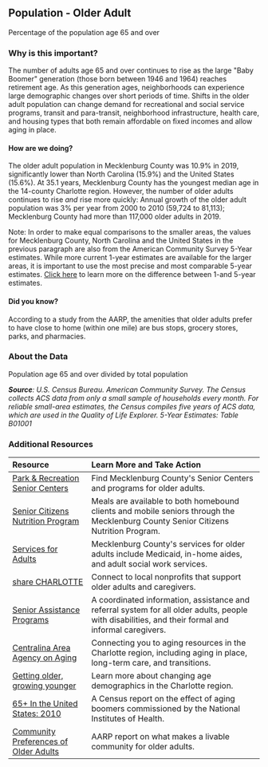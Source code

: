 ## Population - Older Adult
Percentage of the population age 65 and over

### Why is this important?   
The number of adults age 65 and over continues to rise as the large "Baby Boomer" generation (those born between 1946 and 1964) reaches retirement age. As this generation ages, neighborhoods can experience large demographic changes over short periods of time. Shifts in the older adult population can change demand for recreational and social service programs, transit and para-transit, neighborhood infrastructure, health care, and housing types that both remain affordable on fixed incomes and allow aging in place. 

#### How are we doing?
The older adult population in Mecklenburg County was 10.9% in 2019, significantly lower than North Carolina (15.9%) and the United States (15.6%). At 35.1 years, Mecklenburg County has the youngest median age in the 14-county Charlotte region. However, the number of older adults continues to rise *and* rise more quickly: Annual growth of the older adult population was 3% per year from 2000 to 2010 (59,724 to 81,113); Mecklenburg County had more than 117,000 older adults in 2019.

Note: In order to make equal comparisons to the smaller areas, the values for Mecklenburg County, North Carolina and the United States in the previous paragraph are also from the American Community Survey 5-Year estimates. While more current 1-year estimates are available for the larger areas, it is important to use the most precise and most comparable 5-year estimates. [Click here]( http://www.census.gov/programs-surveys/acs/guidance/estimates.html/) to learn more on the difference between 1-and 5-year estimates.

#### Did you know?
According to a study from the AARP, the amenities that older adults prefer to have close to home (within one mile) are bus stops, grocery stores, parks, and pharmacies.

### About the Data
Population age 65 and over divided by total population

_**Source**: U.S. Census Bureau. American Community Survey. The Census collects ACS data from only a small sample of households every month. For reliable small-area estimates, the Census compiles five years of ACS data, which are used in the Quality of Life Explorer. 5-Year Estimates: Table B01001_

### Additional Resources
| Resource | Learn More and Take Action | 
|:--- | :--- |
|[Park & Recreation Senior Centers](https://www.mecknc.gov/parkandrec/facilities/recreationcenters/pages/default.aspx) | Find Mecklenburg County's Senior Centers and programs for older adults.
|[Senior Citizens Nutrition Program](https://www.mecknc.gov/dss/adults/pages/adultnutrition.aspx)| Meals are available to both homebound clients and mobile seniors through the Mecklenburg County Senior Citizens Nutrition Program.
|[Services for Adults](https://www.mecknc.gov/dss/adults/pages/default.aspx)| Mecklenburg County's services for older adults include Medicaid, in-home aides, and adult social work services.
|[share CHARLOTTE](http://sharecharlotte.com/)| Connect to local nonprofits that support older adults and caregivers.
|[Senior Assistance Programs](https://www.mecknc.gov/pages/seniors.aspx)| A coordinated information, assistance and referral system for all older adults, people with disabilities, and their formal and informal caregivers.
|[Centralina Area Agency on Aging](http://centralina.org/centralinaaging/) | Connecting you to aging resources in the Charlotte region, including aging in place, long-term care, and transitions.
|[Getting older, growing younger](http://ui.uncc.edu/story/census-2011-charlotte-region-age-change) | Learn more about changing age  demographics in the Charlotte region.
|[65+ In the United States: 2010](http://www.nih.gov/news/health/jun2014/nia-30.htm)| A Census report on the effect of aging boomers commissioned by the National Institutes of Health.
|[Community Preferences of Older Adults](http://www.aarp.org/research/ppi/liv-com2/policy/Other/articles/what-is-livable-AARP-ppi-liv-com.html) | AARP report on what makes a livable community for older adults.